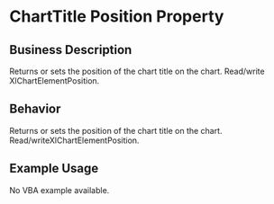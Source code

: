 # ChartTitle Position Property

## Business Description
Returns or sets the position of the chart title on the chart. Read/write XlChartElementPosition.

## Behavior
Returns or sets the position of the chart title on the chart. Read/writeXlChartElementPosition.

## Example Usage
No VBA example available.